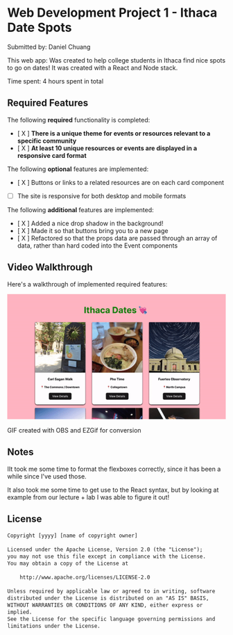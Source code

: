 # Web Development Project 1 - Ithaca Date Spots

Submitted by: Daniel Chuang

This web app: Was created to help college students in Ithaca find nice spots to go on dates! It was created with a React and Node stack.

Time spent: 4 hours spent in total

## Required Features

The following **required** functionality is completed:

- [ X ] **There is a unique theme for events or resources relevant to a specific community**
- [ X ] **At least 10 unique resources or events are displayed in a responsive card format**

The following **optional** features are implemented:

- [ X ] Buttons or links to a related resources are on each card component
- [ ] The site is responsive for both desktop and mobile formats

The following **additional** features are implemented:

- [ X ] Added a nice drop shadow in the background!
- [ X ] Made it so that buttons bring you to a new page
- [ X ] Refactored so that the props data are passed through an array of data, rather
  than hard coded into the Event components

## Video Walkthrough

Here's a walkthrough of implemented required features:

<img src='./recording.gif' title='Video Walkthrough' width='' alt='Video Walkthrough' />

<!-- Replace this with whatever GIF tool you used! -->

GIF created with OBS and EZGif for conversion

<!-- Recommended tools:
[Kap](https://getkap.co/) for macOS
[ScreenToGif](https://www.screentogif.com/) for Windows
[peek](https://github.com/phw/peek) for Linux. -->

## Notes

IIt took me some time to format the flexboxes correctly, since it has been a while since I've used those.

It also took me some time to get use to the React syntax, but by looking at example from our lecture + lab I was able to figure it out!

## License

    Copyright [yyyy] [name of copyright owner]

    Licensed under the Apache License, Version 2.0 (the "License");
    you may not use this file except in compliance with the License.
    You may obtain a copy of the License at

        http://www.apache.org/licenses/LICENSE-2.0

    Unless required by applicable law or agreed to in writing, software
    distributed under the License is distributed on an "AS IS" BASIS,
    WITHOUT WARRANTIES OR CONDITIONS OF ANY KIND, either express or implied.
    See the License for the specific language governing permissions and
    limitations under the License.
